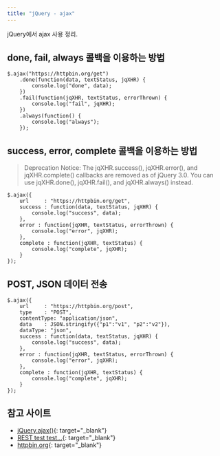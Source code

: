 ```yaml
---
title: "jQuery - ajax"
---
```


jQuery에서 ajax 사용 정리.


## done, fail, always 콜백을 이용하는 방법
```
$.ajax("https://httpbin.org/get")
    .done(function(data, textStatus, jqXHR) {
        console.log("done", data);
    })
    .fail(function(jqXHR, textStatus, errorThrown) {
        console.log("fail", jqXHR);
    })
    .always(function() {
        console.log("always");
    });
```

## success, error, complete 콜백을 이용하는 방법
> Deprecation Notice: The jqXHR.success(), jqXHR.error(), and jqXHR.complete() callbacks are removed as of jQuery 3.0. You can use jqXHR.done(), jqXHR.fail(), and jqXHR.always() instead.

```
$.ajax({
    url     : "https://httpbin.org/get",
    success : function(data, textStatus, jqXHR) {
        console.log("success", data);
    },
    error : function(jqXHR, textStatus, errorThrown) {
        console.log("error", jqXHR);
    },
    complete : function(jqXHR, textStatus) {
        console.log("complete", jqXHR);
    }
});
```

<script>
</script>

## POST, JSON 데이터 전송
```
$.ajax({
    url     : "https://httpbin.org/post",
    type    : "POST",
    contentType: "application/json",
    data    : JSON.stringify({"p1":"v1", "p2":"v2"}),
    dataType: "json",
    success : function(data, textStatus, jqXHR) {
        console.log("success", data);
    },
    error : function(jqXHR, textStatus, errorThrown) {
        console.log("error", jqXHR);
    },
    complete : function(jqXHR, textStatus) {
        console.log("complete", jqXHR);
    }
});
```

<script>
</script>


## 참고 사이트
- [jQuery.ajax()](https://api.jquery.com/jquery.ajax/){: target="_blank"}
- [REST test test...](https://resttesttest.com/){: target="_blank"}
- [httpbin.org](https://httpbin.org/){: target="_blank"}
